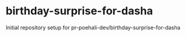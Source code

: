 # birthday-surprise-for-dasha

Initial repository setup for pr-poehali-dev/birthday-surprise-for-dasha